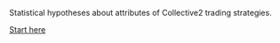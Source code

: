 Statistical hypotheses about attributes of Collective2 trading strategies.

[Start here](https://github.com/collective2/StrategiesStats/blob/main/START_HERE.ipynb)

